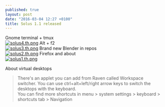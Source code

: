 ```yaml
---
published: true
layout: post
date: "2016-03-04 12:27 +0100"
title: Solus 1.1 released
---
```


Gnome terminal + tmux  
[![solus4.th.png](https://cdn.scrot.moe/images/2016/03/04/solus4.th.png)](https://scrot.moe/image/wIzj)
Alt + f2  
[![solus3.th.png](https://cdn.scrot.moe/images/2016/03/04/solus3.th.png)](https://scrot.moe/image/wXnh)
Brand new Blender in repos  
[![solus2.th.png](https://cdn.scrot.moe/images/2016/03/04/solus2.th.png)](https://scrot.moe/image/wcVl)
Firefox and about  
[![solus1.th.png](https://cdn.scrot.moe/images/2016/03/04/solus1.th.png)](https://scrot.moe/image/ws2z)

About virtual desktops

> There's an applet you can add from Raven called Workspace switcher. You can use ctrl+alt+left/right arrow keys to switch the desktops with the keyboard.  
> You can find more shortcuts in menu > system settings > keyboard > shortcuts tab > Navigation
